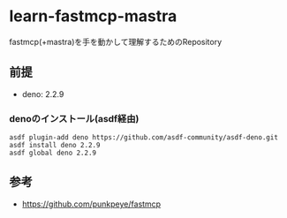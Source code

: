 # learn-fastmcp-mastra
fastmcp(+mastra)を手を動かして理解するためのRepository

## 前提

- deno: 2.2.9

### denoのインストール(asdf経由)

```
asdf plugin-add deno https://github.com/asdf-community/asdf-deno.git
asdf install deno 2.2.9
asdf global deno 2.2.9
```


## 参考
- https://github.com/punkpeye/fastmcp